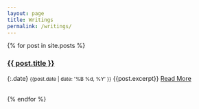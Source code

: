```yaml
---
layout: page
title: Writings
permalink: /writings/
---
```


{% for post in site.posts %}

### [{{ post.title }}]({{post.url}})

{:.date}
<small>{{post.date | date: '%B %d, %Y' }}</small>
{{post.excerpt}}
[Read More]({{post.url}})
<br><br>

{% endfor %}
